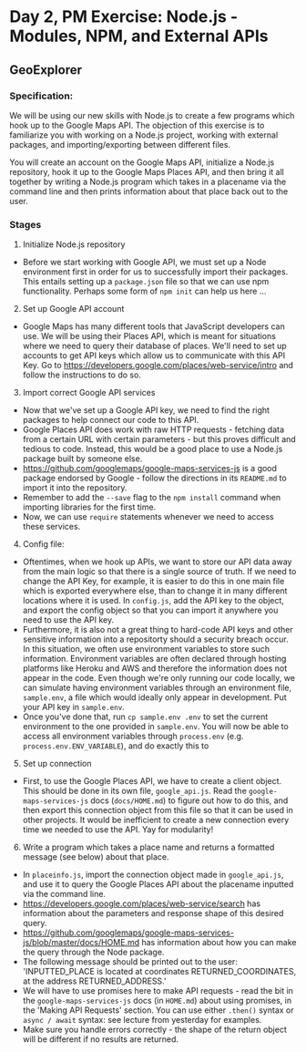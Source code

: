 # Day 2, PM Exercise: Node.js - Modules, NPM, and External APIs

## GeoExplorer

### Specification:

We will be using our new skills with Node.js to create a few programs which hook up to the Google Maps API. The objection of this exercise is to familiarize you with working on a Node.js project, working with external packages, and importing/exporting between different files.

You will create an account on the Google Maps API, initialize a Node.js repository, hook it up to the Google Maps Places API, and then bring it all together by writing a Node.js program which takes in a placename via the command line and then prints information about that place back out to the user.

### Stages

1. Initialize Node.js repository

- Before we start working with Google API, we must set up a Node environment first in order for us to successfully import their packages. This entails setting up a `package.json` file so that we can use npm functionality. Perhaps some form of `npm init` can help us here ...

2. Set up Google API account

- Google Maps has many different tools that JavaScript developers can use. We will be using their Places API, which is meant for situations where we need to query their database of places. We'll need to set up accounts to get API keys which allow us to communicate with this API Key. Go to https://developers.google.com/places/web-service/intro and follow the instructions to do so.

3. Import correct Google API services

- Now that we've set up a Google API key, we need to find the right packages to help connect our code to this API.
- Google Places API does work with raw HTTP requests - fetching data from a certain URL with certain parameters - but this proves difficult and tedious to code. Instead, this would be a good place to use a Node.js package built by someone else.
- https://github.com/googlemaps/google-maps-services-js is a good package endorsed by Google - follow the directions in its `README.md` to import it into the repository.
- Remember to add the `--save` flag to the `npm install` command when importing libraries for the first time.
- Now, we can use `require` statements whenever we need to access these services.

4. Config file:

- Oftentimes, when we hook up APIs, we want to store our API data away from the main logic so that there is a single source of truth. If we need to change the API Key, for example, it is easier to do this in one main file which is exported everywhere else, than to change it in many different locations where it is used. In `config.js`, add the API key to the object, and export the config object so that you can import it anywhere you need to use the API key.
- Furthermore, it is also not a great thing to hard-code API keys and other sensitive information into a repositorty should a security breach occur. In this situation, we often use environment variables to store such information. Environment variables are often declared through hosting platforms like Heroku and AWS and therefore the information does not appear in the code. Even though we're only running our code locally, we can simulate having environment variables through an environment file, `sample.env`, a file which would ideally only appear in development. Put your API key in `sample.env`.
- Once you've done that, run `cp sample.env .env` to set the current environment to the one provided in `sample.env`. You will now be able to access all environment variables through `process.env` (e.g. `process.env.ENV_VARIABLE`), and do exactly this to

5. Set up connection

- First, to use the Google Places API, we have to create a client object. This should be done in its own file, `google_api.js`. Read the `google-maps-services-js` docs (`docs/HOME.md`) to figure out how to do this, and then export this connection object from this file so that it can be used in other projects. It would be inefficient to create a new connection every time we needed to use the API. Yay for modularity!

6. Write a program which takes a place name and returns a formatted message (see below) about that place.

- In `placeinfo.js`, import the connection object made in `google_api.js`, and use it to query the Google Places API about the placename inputted via the command line.
- https://developers.google.com/places/web-service/search has information about the parameters and response shape of this desired query.
- https://github.com/googlemaps/google-maps-services-js/blob/master/docs/HOME.md has information about how you can make the query through the Node package.
- The following message should be printed out to the user: 'INPUTTED_PLACE is located at coordinates RETURNED_COORDINATES, at the address RETURNED_ADDRESS.'
- We will have to use promises here to make API requests - read the bit in the `google-maps-services-js` docs (in `HOME.md`) about using promises, in the 'Making API Requests' section. You can use either `.then()` syntax or `async / await` syntax: see lecture from yesterday for examples.
- Make sure you handle errors correctly - the shape of the return object will be different if no results are returned.
